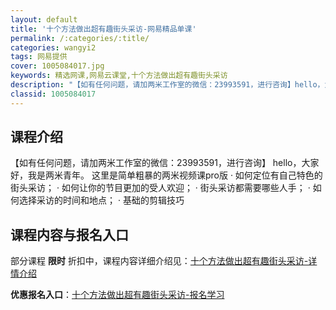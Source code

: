 ```yaml
---
layout: default
title: '十个方法做出超有趣街头采访-网易精品单课'
permalink: /:categories/:title/
categories: wangyi2
tags: 网易提供
cover: 1005084017.jpg
keywords: 精选网课,网易云课堂,十个方法做出超有趣街头采访
description: "【如有任何问题，请加两米工作室的微信：23993591，进行咨询】hello，大家好，我是两米青年。这里是简单粗暴的两米视频课pro版·如何定位有自己特色的街头采访；·如何让你的节目更加的受"
classid: 1005084017
---
```


## 课程介绍

【如有任何问题，请加两米工作室的微信：23993591，进行咨询】
hello，大家好，我是两米青年。
这里是简单粗暴的两米视频课pro版
· 如何定位有自己特色的街头采访；
· 如何让你的节目更加的受人欢迎；
· 街头采访都需要哪些人手；
· 如何选择采访的时间和地点；
· 基础的剪辑技巧

## 课程内容与报名入口

部分课程 **限时** 折扣中，课程内容详细介绍见：[十个方法做出超有趣街头采访-详情介绍](https://study.163.com/course/introduction/1005084017.htm?share=1&shareId=1025206652&utm_campaign=share&utm_medium=iphoneShare&utm_source=&utm_u=1025206652)

**优惠报名入口**：[十个方法做出超有趣街头采访-报名学习](https://study.163.com/course/introduction/1005084017.htm?share=1&shareId=1025206652&utm_campaign=share&utm_medium=iphoneShare&utm_source=&utm_u=1025206652)

